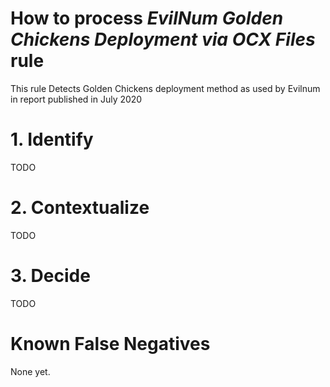 # How to process *EvilNum Golden Chickens Deployment via OCX Files* rule
This rule Detects Golden Chickens deployment method as used by Evilnum in report published in July 2020

# 1. Identify
TODO

# 2. Contextualize
TODO

# 3. Decide
TODO

# Known False Negatives
None yet.
